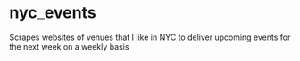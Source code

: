 # nyc_events
Scrapes websites of venues that I like in NYC to deliver upcoming events for the next week on a weekly basis
